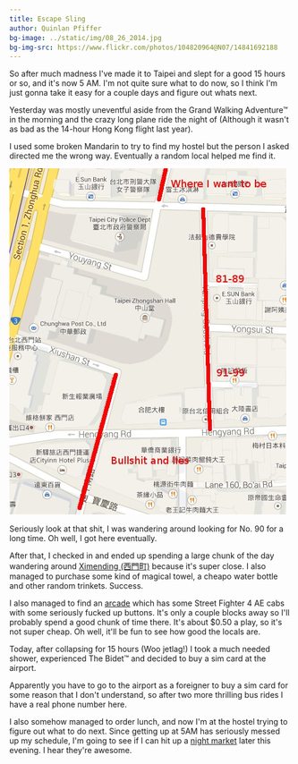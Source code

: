 ```yaml
---
title: Escape Sling
author: Quinlan Pfiffer
bg-image: ../static/img/08_26_2014.jpg
bg-img-src: https://www.flickr.com/photos/104820964@N07/14841692188
---
```


So after much madness I've made it to Taipei and slept for a good 15 hours or
so, and it's now 5 AM. I'm not quite sure what to do now, so I think I'm just
gonna take it easy for a couple days and figure out whats next.

Yesterday was mostly uneventful aside from the Grand Walking Adventure&trade; in
the morning and the crazy long plane ride the night of (Although it wasn't as
bad as the 14-hour Hong Kong flight last year).

I used some broken Mandarin to try to find my hostel but the person I asked
directed me the wrong way. Eventually a random local helped me find it.

<img src="/static/img/yanping_s.jpg" />

Seriously look at that shit, I was wandering around looking for No. 90 for a
long time. Oh well, I got here eventually.

After that, I checked in and ended up spending a large chunk of the day
wandering around [Ximending (西門町)](https://en.wikipedia.org/wiki/Ximending)
because it's super close. I also managed to purchase some kind of magical towel,
a cheapo water bottle and other random trinkets. Success.

I also managed to find an [arcade](http://taipeigamer.blogspot.tw/2006/03/wannian-plaza.html)
which has some Street Fighter 4 AE cabs with some seriously fucked up buttons.
It's only a couple blocks away so I'll probably spend a good chunk of time
there. It's about $0.50 a play, so it's not super cheap. Oh well, it'll be fun
to see how good the locals are.

Today, after collapsing for 15 hours (Woo jetlag!) I took a much needed shower,
experienced The Bidet&trade; and decided to buy a sim card at the airport.

Apparently you have to go to the airport as a foreigner to buy a sim card for
some reason that I don't understand, so after two more thrilling bus rides I
have a real phone number here.

I also somehow managed to order lunch, and now I'm at the hostel trying to
figure out what to do next. Since getting up at 5AM has seriously messed up my
schedule, I'm going to see if I can hit up a [night market](https://en.wikipedia.org/wiki/Night_markets_in_Taiwan)
later this evening. I hear they're awesome.
